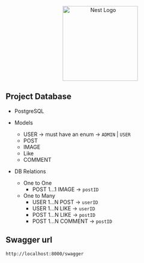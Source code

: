 <p align="center">
  <a href="http://nestjs.com/" target="blank"><img src="https://nestjs.com/img/logo-small.svg" width="200" alt="Nest Logo" /></a>
</p>

## Project Database 

* PostgreSQL
* Models
  * USER    -> must have an enum -> `ADMIN` | `USER`
  * POST
  * IMAGE
  * Like
  * COMMENT

* DB Relations
  * One to One
    * POST 1...1 IMAGE -> `postID` 
  * One to Many
    * USER 1...N POST -> `userID`
    * USER 1...N LIKE -> `userID`
    * POST 1...N LIKE -> `postID`
    * POST 1...N COMMENT -> `postID`


## Swagger url

    http://localhost:8000/swagger 